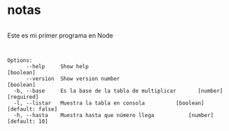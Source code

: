 # notas

```

```

Este es mi primer programa en Node

```
```
```

Options:
      --help     Show help                                             [boolean]
      --version  Show version number                                   [boolean]
  -b, --base     Es la base de la tabla de multiplicar       [number] [required]
  -l, --listar   Muestra la tabla en consola          [boolean] [default: false]
  -h, --hasta    Muestra hasta que número llega           [number] [default: 10]


```
```
```


```

```
